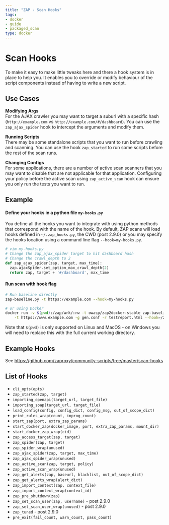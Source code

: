 ```yaml
---
title: "ZAP - Scan Hooks"
tags: 
- docker
- guide
- packaged_scan
type: docker
---
```


# Scan Hooks
To make it easy to make little tweaks here and there a hook system is in place to help you. 
It enables you to override or modify behaviour of the script components instead of having 
to write a new script.

## Use Cases
**Modifying Args**  
For the AJAX crawler you may want to target a suburl with a specific 
hash (`http://example.com` vs `http://example.com/#/dashboard`). You can use the 
`zap_ajax_spider` hook to intercept the arguments and modify them.

**Running Scripts**  
There may be some standalone scripts that you want to run before crawling and scanning. 
You can use the hook `zap_started` to run some scripts before the rest of the scan runs.

**Changing Configs**  
For some applications, there are a number of active scan scanners that you may want to
disable that are not applicable for that application. Configuring your policy
before the active scan using `zap_active_scan` hook can ensure you only run the 
tests you want to run.

## Example
#### Define your hooks in a python file `my-hooks.py`
You define all the hooks you want to integrate with using python methods that
correspond with the name of the hook. By default, ZAP scans will load hooks defined in
`~/.zap_hooks.py`, the CWD (post 2.9.0) or you may specify the hooks location using a command line flag `--hook=my-hooks.py`. 

```python
# vim my-hooks.py
# Change the zap_ajax_spider target to hit dashboard hash 
# Change the crawl_depth to 2
def zap_ajax_spider(zap, target, max_time):
  zap.ajaxSpider.set_option_max_crawl_depth(2)
  return zap, target + '#/dashboard', max_time
```
#### Run scan with hook flag
```sh
# Run baseline directly
zap-baseline.py -t https://example.com --hook=my-hooks.py

# or using Docker 
docker run -v $(pwd):/zap/wrk/:rw -t owasp/zap2docker-stable zap-baseline.py \
    -t https://www.example.com -g gen.conf -r testreport.html --hook=/zap/wrk/my-hooks.py
```

Note that `$(pwd)` is only supported on Linux and MacOS - on Windows you will need to replace this with the full current working directory.

## Example Hooks
See https://github.com/zaproxy/community-scripts/tree/master/scan-hooks

## List of Hooks
- `cli_opts(opts)`
- `zap_started(zap, target)`
- `importing_openapi(target_url, target_file)`
- `importing_soap(target_url, target_file)`
- `load_config(config, config_dict, config_msg, out_of_scope_dict)`
- `print_rules_wrap(count, inprog_count)`
- `start_zap(port, extra_zap_params)`
- `start_docker_zap(docker_image, port, extra_zap_params, mount_dir)`
- `start_docker_zap_wrap(cid)`
- `zap_access_target(zap, target)`
- `zap_spider(zap, target)`
- `zap_spider_wrap(unused)`
- `zap_ajax_spider(zap, target, max_time)`
- `zap_ajax_spider_wrap(unused)`
- `zap_active_scan(zap, target, policy)`
- `zap_active_scan_wrap(unused)`
- `zap_get_alerts(zap, baseurl, blacklist, out_of_scope_dict)`
- `zap_get_alerts_wrap(alert_dict)`
- `zap_import_context(zap, context_file)`
- `zap_import_context_wrap(context_id)`
- `zap_pre_shutdown(zap)`
- `zap_set_scan_user(zap, username)` - post 2.9.0
- `zap_set_scan_user_wrap(unused)` - post 2.9.0
- `zap_tuned` - post 2.9.0
- `pre_exit(fail_count, warn_count, pass_count)`
